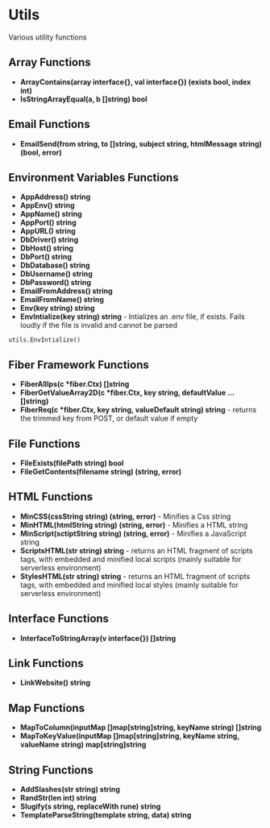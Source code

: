 # Utils

Various utility functions

## Array Functions
- <b>ArrayContains(array interface{}, val interface{}) (exists bool, index int)</b>
- <b>IsStringArrayEqual(a, b []string) bool</b>

## Email Functions
- <b>EmailSend(from string, to []string, subject string, htmlMessage string) (bool, error)</b>

## Environment Variables Functions
- <b>AppAddress() string</b>
- <b>AppEnv() string</b>
- <b>AppName() string</b>
- <b>AppPort() string</b>
- <b>AppURL() string</b>
- <b>DbDriver() string</b>
- <b>DbHost() string</b>
- <b>DbPort() string</b>
- <b>DbDatabase() string</b>
- <b>DbUsername() string</b>
- <b>DbPassword() string</b>
- <b>EmailFromAddress() string</b>
- <b>EmailFromName() string</b>
- <b>Env(key string) string</b>
- <b>EnvIntialize(key string) string</b> - Intializes an .env file, if exists. Fails loudly if the file is invalid and cannot be parsed
```
utils.EnvIntialize()
```

## Fiber Framework Functions
- <b>FiberAllIps(c *fiber.Ctx) []string</b>
- <b>FiberGetValueArray2D(c *fiber.Ctx, key string, defaultValue ...[]string)</b>
- <b>FiberReq(c *fiber.Ctx, key string, valueDefault string) string</b> - returns the trimmed key from POST, or default value if empty

## File Functions
- <b>FileExists(filePath string) bool</b>
- <b>FileGetContents(filename string) (string, error)</b>

## HTML Functions
- <b>MinCSS(cssString string) (string, error)</b> - Minifies a Css string
- <b>MinHTML(htmlString string) (string, error)</b> - Minifies a HTML string
- <b>MinScript(sctiptString string) (string, error)</b> - Minifies a JavaScript string
- <b>ScriptsHTML(str string) string</b> - returns an HTML fragment of scripts tags, with embedded and minified local scripts (mainly suitable for serverless environment)
- <b>StylesHTML(str string) string</b> - returns an HTML fragment of scripts tags, with embedded and minified local styles (mainly suitable for serverless environment)

## Interface Functions
- <b>InterfaceToStringArray(v interface{}) []string</b>

## Link Functions
- <b>LinkWebsite() string</b>

## Map Functions
- <b>MapToColumn(inputMap []map[string]string, keyName string) []string</b>
- <b>MapToKeyValue(inputMap []map[string]string, keyName string, valueName string) map[string]string</b>

## String Functions
- <b>AddSlashes(str string) string</b>
- <b>RandStr(len int) string</b>
- <b>Slugify(s string, replaceWith rune) string</b>
- <b>TemplateParseString(template string, data) string</b>
